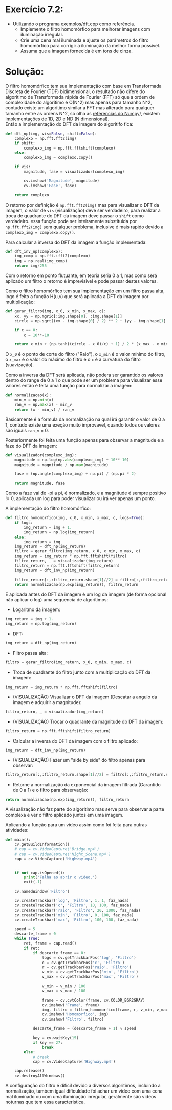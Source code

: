 # Exercício 7.2:
 - Utilizando o programa exemplos/dft.cpp como referência.
   - Implemente o filtro homomórfico para melhorar imagens com iluminação irregular.
   - Crie uma cena mal iluminada e ajuste os parâmetros do filtro homomórfico para corrigir a iluminação da melhor forma possível.
   - Assuma que a imagem fornecida é em tons de cinza.  

# Solução:  

O filtro homomórfico tem sua implementação com base em Transformada Discreta de Fourier (TDF) bidimensional, o resultado não difere do algoritimo de Transformada rápida de Fourier (FFT) só que a ordem de complexidade do algoritimo é O(N^2) mas apenas para tamanho N^2, contudo existe um algoritimo similar a FFT mas alterado para qualquer tamanho entre as ordens N^2, só olha as [referencias do Numpy](https://numpy.org/doc/stable/reference/generated/numpy.fft.fft.html#numpy.fft.fft)!, existem implementações de 1D, 2D e ND (N dimensional).  
Então a implementação do DFT da imagem do algoritifo fica:  
```Python
def dft_np(img, vis=False, shift=False):
    complexo = np.fft.fft2(img)
    if shift:
        complexo_img = np.fft.fftshift(complexo)
    else:
        complexo_img = complexo.copy()

    if vis:
        magnitude, fase = visualizador(complexo_img)

        cv.imshow('Magnitude', magnitude)
        cv.imshow('Fase', fase)

    return complexo
```
O retorno por definição é `np.fft.fft2(img)` mas para visualizar o DFT da imagem, o valor de `vis` (visualização) deve ser verdadeiro, para realizar a troca de quadrante do DFT da imagem deve passar o `shift` como verdadeiro. essa função pode ser inteiramente substituida por `np.fft.fft2(img)` sem qualquer problema, inclusive é mais rapido devido a ` complexo_img = complexo.copy()`.  

Para calcular a inversa do DFT da imagem a função implementada:  
```Python
def dft_inv_np(complexo):
    img_comp = np.fft.ifft2(complexo)
    img = np.real(img_comp)
    return img/255
```
Com o retorno em ponto flutuante, em teoria seria 0 a 1, mas como será aplicado um filtro o retorno é imprevisivel e pode passar destes valores.

Como o filtro homomórfico tem sua implementação em um filtro passa alta, logo é feito a função H(u,v) que será aplicada a DFT da imagem por multiplicação:  
```Python
def gerar_filtro(img, x_0, x_min, x_max, c):
    xx, yy = np.mgrid[:img.shape[0], :img.shape[1]]
    circle = np.sqrt((xx - img.shape[0] / 2) ** 2 + (yy - img.shape[1] / 2) ** 2)

    if c == 0:
        c = 10**-10

    return x_min + (np.tanh((circle - x_0)/c) + 1) / 2 * (x_max - x_min)
```
O `x_0` é o ponto de corte do filtro ("Raio"), o `x_min` é o valor mínimo do filtro, o `x_max` é o valor do máximo do filtro e o `c` é a curvatura do filtro (suavização).

Como a inversa da DFT será aplicada, não podera ser garantido os valores dentro do range de 0 a 1 o que pode ser um problema para visualizar esse valores então é feita uma função para normalizar a imagem:  
```Python
def normalizacao(x):
    min_v = np.min(x)
    ran_v = np.max(x) - min_v
    return (x - min_v) / ran_v
```
Basicamente é a formula da normalização na qual irá garantir o valor de 0 a 1, contudo existe uma exeção muito improvavel, quando todos os valores são iguais `ran_v` = 0.  

Posteriormente foi feita uma função apenas para observar a magnitude e a faze do DFT da imagem:
```Python
def visualizador(complexo_img):
    magnitude = np.log(np.abs(complexo_img) + 10**-10)
    magnitude = magnitude / np.max(magnitude)

    fase = (np.angle(complexo_img) + np.pi) / (np.pi * 2)

    return magnitude, fase
```
Como a faze vai de -pi a pi, é normalizado, e a magnitude é sempre positivo != 0, aplicada um log para poder visualizar ou irá ver apenas um ponto.  

A implementação do filtro homomórfico:  
```Python
def filtro_homomorfico(img, x_0, x_min, x_max, c, logs=True):
    if logs:
        img_return = img + 1.
        img_return = np.log(img_return)
    else:
        img_return = img
    img_return = dft_np(img_return)
    filtro = gerar_filtro(img_return, x_0, x_min, x_max, c)
    img_return = img_return * np.fft.fftshift(filtro)
    filtro_return, _ = visualizador(img_return)
    filtro_return = np.fft.fftshift(filtro_return)
    img_return = dft_inv_np(img_return)

    filtro_return[:,:filtro_return.shape[1]//2] = filtro[:,:filtro_return.shape[1]//2]
    return normalizacao(np.exp(img_return)), filtro_return
```
É aplicada antes do DFT da imagem é um log da imagem (de forma opcional não aplicar o log) uma sequencia de algoritimos:
 - Logaritmo da imagem:
```Python
img_return = img + 1.
img_return = np.log(img_return)
```
 - DFT:
```Python
img_return = dft_np(img_return)
```
 - Filtro passa alta:
```Python
filtro = gerar_filtro(img_return, x_0, x_min, x_max, c)
```
 - Troca de quadrante do filtro junto com a multiplicação do DFT da imagem:
```Python
img_return = img_return * np.fft.fftshift(filtro)
```
 - (VISUALIZAÇÂO) Visualizar o DFT da imagem (Descatar a angulo da imagem e adquirir a magnitude):
```Python
filtro_return, _ = visualizador(img_return)
```
 - (VISUALIZAÇÂO) Trocar o quadrante da magnitude do DFT da imagem:
```Python
filtro_return = np.fft.fftshift(filtro_return)
```
 - Calcular a inversa do DFT da imagem com o filtro aplicado:
```Python
img_return = dft_inv_np(img_return)
```
 - (VISUALIZAÇÂO) Fazer um "side by side" do filtro apenas para observar:
```Python
filtro_return[:,:filtro_return.shape[1]//2] = filtro[:,:filtro_return.shape[1]//2]
```
 - Retorne a normalização da exponencial da imagem filtrada (Garantido de 0 a 1) e o filtro para observação:
```Python
return normalizacao(np.exp(img_return)), filtro_return
```
A visualização não faz parte do algoritimo mas serve para observar a parte complexa e ver o filtro aplicado juntos em uma imagem.  

Aplicando a função para um video assim como foi feita para outras atividades:
```Python
def main():
    cv.getBuildInformation()
    # cap = cv.VideoCapture('Bridge.mp4')
    # cap = cv.VideoCapture('Night_Scene.mp4')
    cap = cv.VideoCapture('Highway.mp4')


    if not cap.isOpened():
        print('Falha ao abrir o video.')
        exit(-1)

    cv.namedWindow('Filtro')

    cv.createTrackbar('log', 'Filtro', 1, 1, faz_nada)
    cv.createTrackbar('c', 'Filtro', 10, 100, faz_nada)
    cv.createTrackbar('raio', 'Filtro', 20, 1000, faz_nada)
    cv.createTrackbar('min', 'Filtro', 0, 100, faz_nada)
    cv.createTrackbar('max', 'Filtro', 100, 100, faz_nada)

    speed = 5
    descarte_frame = 0
    while True:
        ret, frame = cap.read()
        if ret:
            if descarte_frame == 0:
                logs = cv.getTrackbarPos('log', 'Filtro')
                c = cv.getTrackbarPos('c', 'Filtro')
                r = cv.getTrackbarPos('raio', 'Filtro')
                v_min = cv.getTrackbarPos('min', 'Filtro')
                v_max = cv.getTrackbarPos('max', 'Filtro')

                v_min = v_min / 100
                v_max = v_max / 100

                frame = cv.cvtColor(frame, cv.COLOR_BGR2GRAY)
                cv.imshow('Frame', frame)
                img, filtro = filtro_homomorfico(frame, r, v_min, v_max, c, logs==1)
                cv.imshow('Homomorfico', img)
                cv.imshow('Filtro', filtro)

            descarte_frame = (descarte_frame + 1) % speed

            key = cv.waitKey(15)
            if key == 27:
                break
        else:
            # break
            cap = cv.VideoCapture('Highway.mp4')

    cap.release()
    cv.destroyAllWindows()
```
A configuração do filtro é dificil devido a diversos algoritimos, incluindo a normalização, tambem igual dificuldade foi achar um video com uma cena mal iluminado ou com uma iluminação inregular, geralmente são videos noturnas que tem essa caracteristica.
